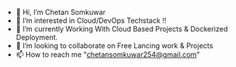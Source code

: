 - 👋 Hi, I’m Chetan Somkuwar
- 👀 I’m interested in Cloud/DevOps Techstack !!
- 🌱 I’m currently Working With Cloud Based Projects & Dockerized Deployment.
- 💞️ I’m looking to collaborate on Free Lancing work & Projects
- 📫 How to reach me "chetansomkuwar254@gmail.com"
  

<!---
chetansomkuwar254/chetansomkuwar254 is a ✨ special ✨ repository because its `README.md` (this file) appears on your GitHub profile.
You can click the Preview link to take a look at your changes.
--->
